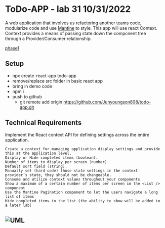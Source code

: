 # ToDo-APP - lab 31 10/31/2022

A web application that involves us refactoring another teams code, modularize code and use [Mantine](https://mantine.dev/) to style. This app will use react Context. Context provides a means of passing state down the component tree through a Provider/Consumer relationship.

[phase1]()
<!-- [phase2]()
[phase3]()
[phase4]() -->

## Setup

- npx create-react-app todo-app
- remove/replace src folder in basic react app 
- bring in demo code
- npm i  <!-- bring in demo code/src folder -->
- push to github
  - git remote add origin <https://github.com/Junyoungson808/todo-app.git>

## Technical Requirements

Implement the React context API for defining settings across the entire application.

````
Create a context for managing application display settings and provide this at the application level.
Display or Hide completed items (boolean).
Number of items to display per screen (number).
Default sort field (string).
Manually set (hard code) those state settings in the context provider’s state, they should not be changeable.
Consume and utilize context values throughout your components
Show a maximum of a certain number of items per screen in the <List /> component
Use the Mantine Pagination component to let the users navigate a long list of items
Hide completed items in the list (the ability to show will be added in a later lab)
````

## ![UML](./uml-lab26.png)
